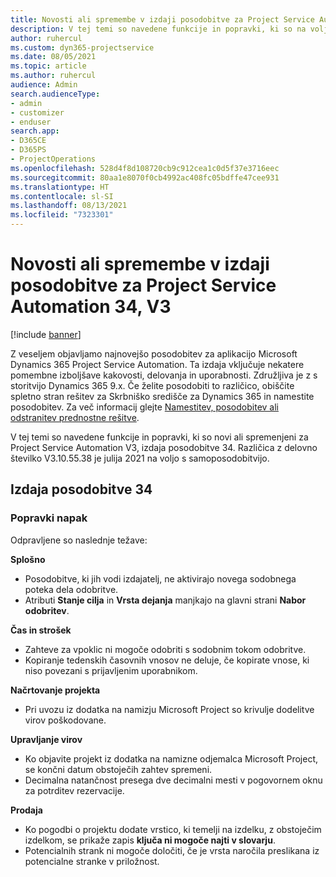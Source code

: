 ```yaml
---
title: Novosti ali spremembe v izdaji posodobitve za Project Service Automation 34, V3
description: V tej temi so navedene funkcije in popravki, ki so na voljo za Project Service Automation V3, izdaja posodobitve 34.
author: ruhercul
ms.custom: dyn365-projectservice
ms.date: 08/05/2021
ms.topic: article
ms.author: ruhercul
audience: Admin
search.audienceType:
- admin
- customizer
- enduser
search.app:
- D365CE
- D365PS
- ProjectOperations
ms.openlocfilehash: 528d4f8d108720cb9c912cea1c0d5f37e3716eec
ms.sourcegitcommit: 80aa1e8070f0cb4992ac408fc05bdffe47cee931
ms.translationtype: HT
ms.contentlocale: sl-SI
ms.lasthandoff: 08/13/2021
ms.locfileid: "7323301"
---
```

# <a name="whats-new-or-changed-in-project-service-automation-update-release-34-v3"></a>Novosti ali spremembe v izdaji posodobitve za Project Service Automation 34, V3

[!include [banner](../includes/psa-now-project-operations.md)]

Z veseljem objavljamo najnovejšo posodobitev za aplikacijo Microsoft Dynamics 365 Project Service Automation. Ta izdaja vključuje nekatere pomembne izboljšave kakovosti, delovanja in uporabnosti. Združljiva je z s storitvijo Dynamics 365 9.x. Če želite posodobiti to različico, obiščite spletno stran rešitev za Skrbniško središče za Dynamics 365 in namestite posodobitev. Za več informacij glejte [Namestitev, posodobitev ali odstranitev prednostne rešitve](/power-platform/admin/install-remove-preferred-solution).

V tej temi so navedene funkcije in popravki, ki so novi ali spremenjeni za Project Service Automation V3, izdaja posodobitve 34. Različica z delovno številko V3.10.55.38 je julija 2021 na voljo s samoposodobitvijo.

## <a name="update-release-34"></a>Izdaja posodobitve 34

### <a name="bug-fixes"></a>Popravki napak
Odpravljene so naslednje težave:

**Splošno**

- Posodobitve, ki jih vodi izdajatelj, ne aktivirajo novega sodobnega poteka dela odobritve.
- Atributi **Stanje cilja** in **Vrsta dejanja** manjkajo na glavni strani **Nabor odobritev**.

**Čas in strošek**

- Zahteve za vpoklic ni mogoče odobriti s sodobnim tokom odobritve.
- Kopiranje tedenskih časovnih vnosov ne deluje, če kopirate vnose, ki niso povezani s prijavljenim uporabnikom.

**Načrtovanje projekta**

- Pri uvozu iz dodatka na namizju Microsoft Project so krivulje dodelitve virov poškodovane.

**Upravljanje virov**

- Ko objavite projekt iz dodatka na namizne odjemalca Microsoft Project, se končni datum obstoječih zahtev spremeni.
- Decimalna natančnost presega dve decimalni mesti v pogovornem oknu za potrditev rezervacije.

**Prodaja**

- Ko pogodbi o projektu dodate vrstico, ki temelji na izdelku, z obstoječim izdelkom, se prikaže zapis **ključa ni mogoče najti v slovarju**.
- Potencialnih strank ni mogoče določiti, če je vrsta naročila preslikana iz potencialne stranke v priložnost.
